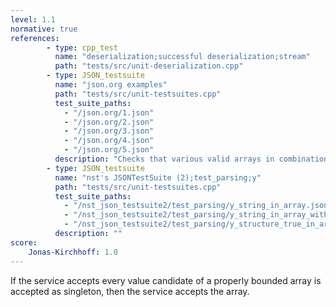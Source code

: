 ```yaml
---
level: 1.1
normative: true
references:
        - type: cpp_test
          name: "deserialization;successful deserialization;stream"
          path: "tests/src/unit-deserialization.cpp"
        - type: JSON_testsuite
          name: "json.org examples"
          path: "tests/src/unit-testsuites.cpp"
          test_suite_paths:
            - "/json.org/1.json"
            - "/json.org/2.json"
            - "/json.org/3.json"
            - "/json.org/4.json"
            - "/json.org/5.json"
          description: "Checks that various valid arrays in combination with objects are accepted."
        - type: JSON_testsuite
          name: "nst's JSONTestSuite (2);test_parsing;y"
          path: "tests/src/unit-testsuites.cpp"
          test_suite_paths:
            - "/nst_json_testsuite2/test_parsing/y_string_in_array.json"
            - "/nst_json_testsuite2/test_parsing/y_string_in_array_with_leading_space.json"
            - "/nst_json_testsuite2/test_parsing/y_structure_true_in_array.json"
          description: ""
score: 
    Jonas-Kirchhoff: 1.0
---
```


If the service accepts every value candidate of a properly bounded array is accepted as singleton, then the service accepts the array.